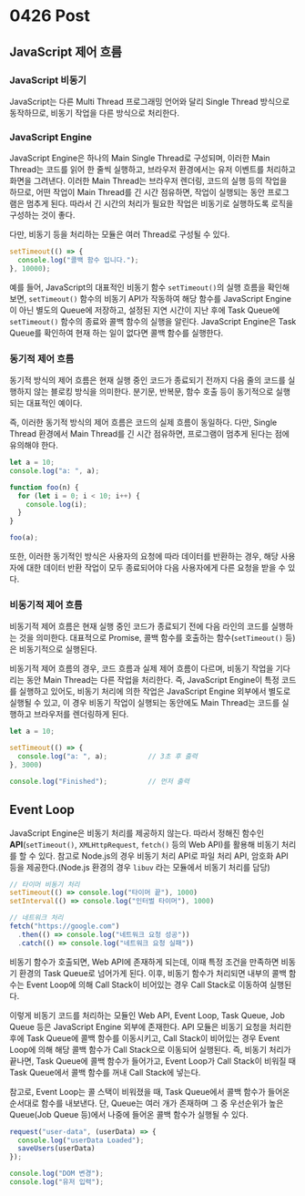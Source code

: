 # 0426 Post

## JavaScript 제어 흐름

### JavaScript 비동기

JavaScript는 다른 Multi Thread 프로그래밍 언어와 달리 Single Thread 방식으로 동작하므로, 비동기 작업을 다른 방식으로 처리한다.

### JavaScript Engine

JavaScript Engine은 하나의 Main Single Thread로 구성되며, 이러한 Main Thread는 코드를 읽어 한 줄씩 실행하고, 브라우저 환경에서는 유저 이벤트를 처리하고 화면을 그려낸다. 이러한 Main Thread는 브라우저 렌더링, 코드의 실행 등의 작업을 하므로, 어떤 작업이 Main Thread를 긴 시간 점유하면, 작업이 실행되는 동안 프로그램은 멈추게 된다. 따라서 긴 시간의 처리가 필요한 작업은 비동기로 실행하도록 로직을 구성하는 것이 좋다.

다만, 비동기 등을 처리하는 모듈은 여러 Thread로 구성될 수 있다.

```javascript
setTimeout(() => {
  console.log("콜백 함수 입니다.");
}, 10000);
```

예를 들어, JavaScript의 대표적인 비동기 함수 `setTimeout()`의 실행 흐름을 확인해보면, `setTimeout()` 함수의 비동기 API가 작동하여 해당 함수를 JavaScript Engine이 아닌 별도의 Queue에 저장하고, 설정된 지연 시간이 지난 후에 Task Queue에 `setTimeout()` 함수의 종료와 콜백 함수의 실행을 알린다. JavaScript Engine은 Task Queue를 확인하여 현재 하는 일이 없다면 콜백 함수를 실행한다.

### 동기적 제어 흐름

동기적 방식의 제어 흐름은 현재 실행 중인 코드가 종료되기 전까지 다음 줄의 코드를 실행하지 않는 블로킹 방식을 의미한다. 분기문, 반복문, 함수 호출 등이 동기적으로 실행되는 대표적인 예이다.

즉, 이러한 동기적 방식의 제어 흐름은 코드의 실제 흐름이 동일하다. 다만, Single Thread 환경에서 Main Thread를 긴 시간 점유하면, 프로그램이 멈추게 된다는 점에 유의해야 한다.

```javascript
let a = 10;
console.log("a: ", a);

function foo(n) {
  for (let i = 0; i < 10; i++) {
    console.log(i);
  }
}

foo(a);
```

또한, 이러한 동기적인 방식은 사용자의 요청에 따라 데이터를 반환하는 경우, 해당 사용자에 대한 데이터 반환 작업이 모두 종료되어야 다음 사용자에게 다른 요청을 받을 수 있다.

### 비동기적 제어 흐름

비동기적 제어 흐름은 현재 실행 중인 코드가 종료되기 전에 다음 라인의 코드를 실행하는 것을 의미한다. 대표적으로 Promise, 콜백 함수를 호출하는 함수(`setTimeout()` 등)은 비동기적으로 실행된다.

비동기적 제어 흐름의 경우, 코드 흐름과 실제 제어 흐름이 다르며, 비동기 작업을 기다리는 동안 Main Thread는 다른 작업을 처리한다. 즉, JavaScript Engine이 특정 코드를 실행하고 있어도, 비동기 처리에 의한 작업은 JavaScript Engine 외부에서 별도로 실행될 수 있고, 이 경우 비동기 작업이 실행되는 동안에도 Main Thread는 코드를 실행하고 브라우저를 렌더링하게 된다.

```javascript
let a = 10;

setTimeout(() => {
  console.log("a: ", a);          // 3초 후 출력
}, 3000)

console.log("Finished");          // 먼저 출력
```

## Event Loop

JavaScript Engine은 비동기 처리를 제공하지 않는다. 따라서 정해진 함수인 **API**(`setTimeout()`, `XMLHttpRequest`, `fetch()` 등의 Web API)를 활용해 비동기 처리를 할 수 있다. 참고로 Node.js의 경우 비동기 처리 API로 파일 처리 API, 암호화 API 등을 제공한다.(Node.js 환경의 경우 `libuv` 라는 모듈에서 비동기 처리를 담당)

```javascript
// 타이머 비동기 처리
setTimeout(() => console.log("타이머 끝"), 1000)
setInterval(() => console.log("인터벌 타이머"), 1000)

// 네트워크 처리
fetch("https://google.com")
  .then(() => console.log("네트워크 요청 성공"))
  .catch(() => console.log("네트워크 요청 실패"))
```

비동기 함수가 호출되면, Web API에 존재하게 되는데, 이때 특정 조건을 만족하면 비동기 환경의 Task Queue로 넘어가게 된다. 이후, 비동기 함수가 처리되면 내부의 콜백 함수는 Event Loop에 의해 Call Stack이 비어있는 경우 Call Stack로 이동하여 실행된다.

이렇게 비동기 코드를 처리하는 모듈인 Web API, Event Loop, Task Queue, Job Queue 등은 JavaScript Engine 외부에 존재한다. API 모듈은 비동기 요청을 처리한 후에 Task Queue에 콜백 함수를 이동시키고, Call Stack이 비어있는 경우 Event Loop에 의해 해당 콜백 함수가 Call Stack으로 이동되어 실행된다. 즉, 비동기 처리가 끝나면, Task Queue에 콜백 함수가 들어가고, Event Loop가 Call Stack이 비워질 때 Task Queue에서 콜백 함수를 꺼내 Call Stack에 넣는다.

참고로, Event Loop는 콜 스택이 비워졌을 때, Task Queue에서 콜백 함수가 들어온 순서대로 함수를 내보낸다. 단, Queue는 여러 개가 존재하며 그 중 우선순위가 높은 Queue(Job Queue 등)에서 나중에 들어온 콜백 함수가 실행될 수 있다.

```javascript
request("user-data", (userData) => {
  console.log("userData Loaded");
  saveUsers(userData)
});

console.log("DOM 변경");
console.log("유저 입력");
```
